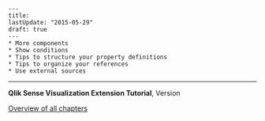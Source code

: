 # 

	---
	title:
	lastUpdate: "2015-05-29"
	draft: true
	---
	* More components
	* Show conditions
	* Tips to structure your property definitions
	* Tips to organize your references
	* Use external sources

---
**Qlik Sense Visualization Extension Tutorial**, Version <br/>


[Overview of all chapters](https://github.com/stefanwalther/qliksense-extension-tutorial/blob/master/tutorial/readme.md)